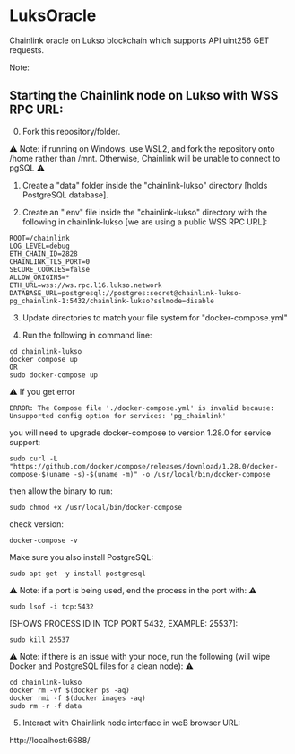# LuksOracle

Chainlink oracle on Lukso blockchain which supports API uint256 GET requests.

Note:

## Starting the Chainlink node on Lukso with WSS RPC URL:

0. Fork this repository/folder.

:warning: Note: if running on Windows, use WSL2, and fork the repository onto /home rather than /mnt. Otherwise, Chainlink will be unable to connect to pgSQL :warning:

1. Create a "data" folder inside the "chainlink-lukso" directory [holds PostgreSQL database].

2. Create an ".env" file inside the "chainlink-lukso" directory with the following in chainlink-lukso [we are using a public WSS RPC URL]:

```
ROOT=/chainlink
LOG_LEVEL=debug
ETH_CHAIN_ID=2828
CHAINLINK_TLS_PORT=0
SECURE_COOKIES=false
ALLOW_ORIGINS=*
ETH_URL=wss://ws.rpc.l16.lukso.network
DATABASE_URL=postgresql://postgres:secret@chainlink-lukso-pg_chainlink-1:5432/chainlink-lukso?sslmode=disable
```

3. Update directories to match your file system for "docker-compose.yml"

4. Run the following in command line:

```shell
cd chainlink-lukso
docker compose up
OR
sudo docker-compose up
```

:warning: If you get error
```shell
ERROR: The Compose file './docker-compose.yml' is invalid because:
Unsupported config option for services: 'pg_chainlink'
```
you will need to upgrade docker-compose to version 1.28.0 for service support:

```shell
sudo curl -L "https://github.com/docker/compose/releases/download/1.28.0/docker-compose-$(uname -s)-$(uname -m)" -o /usr/local/bin/docker-compose
```

then allow the binary to run:

```shell
sudo chmod +x /usr/local/bin/docker-compose
```

check version:

```shell
docker-compose -v
```

Make sure you also install PostgreSQL: 
```shell
sudo apt-get -y install postgresql
```


:warning: Note: if a port is being used, end the process in the port with: :warning:

```shell
sudo lsof -i tcp:5432
```
[SHOWS PROCESS ID IN TCP PORT 5432, EXAMPLE: 25537]:
```shell
sudo kill 25537
```

:warning: Note: if there is an issue with your node, run the following (will wipe Docker and PostgreSQL files for a clean node): :warning:

```shell
cd chainlink-lukso
docker rm -vf $(docker ps -aq)
docker rmi -f $(docker images -aq)
sudo rm -r -f data
```

5. Interact with Chainlink node interface in weB browser URL:


http://localhost:6688/
